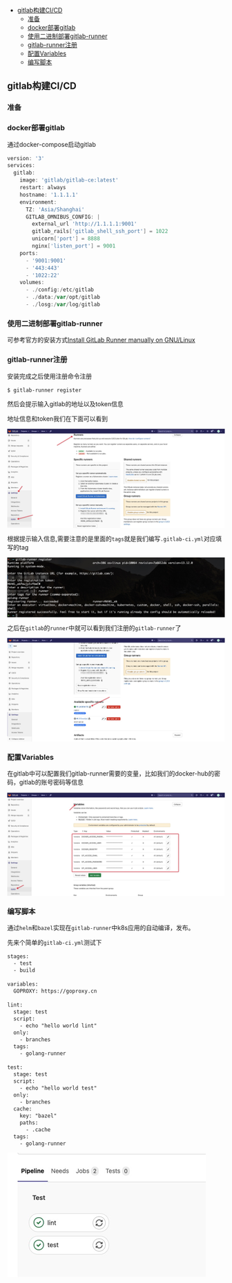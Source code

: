 <!-- START doctoc generated TOC please keep comment here to allow auto update -->
<!-- DON'T EDIT THIS SECTION, INSTEAD RE-RUN doctoc TO UPDATE -->

- [gitlab构建CI/CD](#gitlab%E6%9E%84%E5%BB%BAcicd)
  - [准备](#%E5%87%86%E5%A4%87)
  - [docker部署gitlab](#docker%E9%83%A8%E7%BD%B2gitlab)
  - [使用二进制部署gitlab-runner](#%E4%BD%BF%E7%94%A8%E4%BA%8C%E8%BF%9B%E5%88%B6%E9%83%A8%E7%BD%B2gitlab-runner)
  - [gitlab-runner注册](#gitlab-runner%E6%B3%A8%E5%86%8C)
  - [配置Variables](#%E9%85%8D%E7%BD%AEvariables)
  - [编写脚本](#%E7%BC%96%E5%86%99%E8%84%9A%E6%9C%AC)

<!-- END doctoc generated TOC please keep comment here to allow auto update -->

## gitlab构建CI/CD

### 准备 

### docker部署gitlab

通过docker-compose启动gitlab

```go
version: '3'
services:
  gitlab:
    image: 'gitlab/gitlab-ce:latest'
    restart: always
    hostname: '1.1.1.1'
    environment:
      TZ: 'Asia/Shanghai'
      GITLAB_OMNIBUS_CONFIG: |
        external_url 'http://1.1.1.1:9001'
        gitlab_rails['gitlab_shell_ssh_port'] = 1022
        unicorn['port'] = 8888
        nginx['listen_port'] = 9001
    ports:
      - '9001:9001'
      - '443:443'
      - '1022:22'
    volumes:
      - ./config:/etc/gitlab
      - ./data:/var/opt/gitlab
      - ./losg:/var/log/gitlab
```
### 使用二进制部署gitlab-runner

可参考官方的安装方式[Install GitLab Runner manually on GNU/Linux](https://docs.gitlab.com/runner/install/linux-manually.html)

### gitlab-runner注册

安装完成之后使用注册命令注册  

```
$ gitlab-runner register
```

然后会提示输入gitlab的地址以及token信息  

地址信息和token我们在下面可以看到

<img src="/img/gitlab-runner_1.jpg" alt="gitlab-runner" align=center />

根据提示输入信息,需要注意的是里面的`tags`就是我们编写`.gitlab-ci.yml`对应填写的tag

<img src="/img/gitlab-runner_2.jpg" alt="gitlab-runner" align=center />

之后在`gitlab`的`runner`中就可以看到我们注册的`gitlab-runner`了  

<img src="/img/gitlab-runner_3.jpg" alt="gitlab-runner" align=center />

### 配置Variables

在gitlab中可以配置我们gitlab-runner需要的变量，比如我们的docker-hub的密码，gitlab的账号密码等信息  

<img src="/img/gitlab-runner_4.jpg" alt="gitlab-runner" align=center />

### 编写脚本

通过`helm`和`bazel`实现在`gitlab-runner`中k8s应用的自动编译，发布。  

先来个简单的`gitlab-ci.yml`测试下

```
stages:
  - test
  - build

variables:
  GOPROXY: https://goproxy.cn

lint:
  stage: test
  script:
    - echo "hello world lint"
  only:
    - branches
  tags:
    - golang-runner

test:
  stage: test
  script:
    - echo "hello world test"
  only:
    - branches
  cache:
    key: "bazel"
    paths:
      - .cache
  tags:
    - golang-runner
```

<img src="/img/gitlab-runner_5.jpg" alt="gitlab-runner" align=center />






